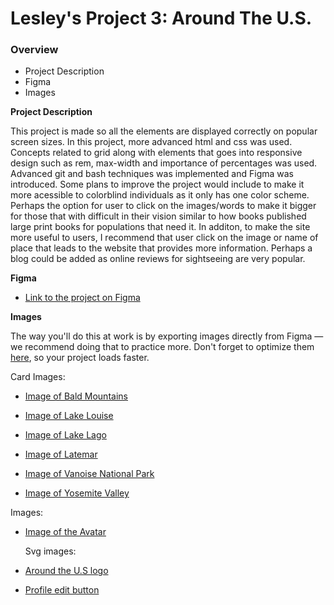 # Lesley's Project 3: Around The U.S.

### Overview

- Project Description
- Figma
- Images

**Project Description**

This project is made so all the elements are displayed correctly on popular screen sizes. In this project, more advanced html and css was used. Concepts related to grid along with elements that goes into responsive design such as rem, max-width and importance of percentages was used. Advanced git and bash techniques was implemented and Figma was introduced. Some plans to improve the project would include to make it more acessible to colorblind individuals as it only has one color scheme. Perhaps the option for user to click on the images/words to make it bigger for those that with difficult in their vision similar to how books published large print books for populations that need it. In additon, to make the site more useful to users, I recommend that user click on the image or name of place that leads to the website that provides more information. Perhaps a blog could be added as online reviews for sightseeing are very popular.

**Figma**

- [Link to the project on Figma](https://www.figma.com/file/ii4xxsJ0ghevUOcssTlHZv/Sprint-3%3A-Around-the-US?node-id=0%3A1)

**Images**

The way you'll do this at work is by exporting images directly from Figma — we recommend doing that to practice more. Don't forget to optimize them [here](https://tinypng.com/), so your project loads faster.

Card Images:

- [Image of Bald Mountains](./images/card-images/bald-mountains.jpg)

- [Image of Lake Louise](./images/card-images/lake-louise.jpg)

- [Image of Lake Lago](./images/card-images/lago.jpg)

- [Image of Latemar](./images/card-images/latemar.jpg)

- [Image of Vanoise National Park](./images/card-images/vanoise.jpg)

- [Image of Yosemite Valley](./images/card-images/yosemite.jpg)

Images:

- [Image of the Avatar](./images/Avatar.png)

  Svg images:

- [Around the U.S logo](./images/around-Vector.svg)

- [Profile edit button](./images/%20button-Vector.svg)
